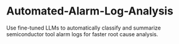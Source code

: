 # Automated-Alarm-Log-Analysis
Use fine-tuned LLMs to automatically classify and summarize semiconductor tool alarm logs for faster root cause analysis.
